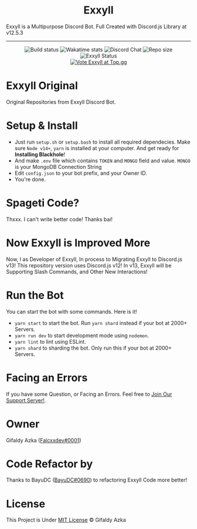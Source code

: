 <h1 align="center">Exxyll</h1>
Exxyll is a Multipurpose Discord Bot. Full Created with Discord.js Library at v12.5.3

<hr>
<div align="center">
  <img src="https://github.com/gifaldyazkaa/exxyll-origin/actions/workflows/main.yml/badge.svg" alt="Build status" />
  <img src="https://wakatime.com/badge/github/gifaldyazkaa/exxyll-origin.svg" alt="Wakatime stats" />
  <img src="https://img.shields.io/discord/849130218975526922?logo=discord" alt="Discord Chat" />
  <img src="https://img.shields.io/github/repo-size/gifaldyazkaa/exxyll-origin?logo=github" alt="Repo size" />
  <img src="https://top.gg/api/widget/status/848232775798226996.svg" alt="Exxyll Status" />
  <br />
  <a href="https://top.gg/bot/848232775798226996">
    <img src="https://top.gg/api/widget/848232775798226996.svg" alt="Vote Exxyll at Top.gg" />
  </a>
</div>

# Exxyll Original

Original Repositories from Exxyll Discord Bot.

# Setup & Install

- Just run `setup.sh` or `setup.bash` to install all required dependecies. Make sure `Node v14+`, `yarn` is installed at your computer. And get ready for **Installing Blackhole**!
- And make `.env` file which contains `TOKEN` and `MONGO` field and value. `MONGO` is your MongoDB Connection String
- Edit `config.json` to your bot prefix, and your Owner ID.
- You're done.

# Spageti Code?

Thxxx. I can't write better code! Thanks bai!

# Now Exxyll is Improved More

Now, I as Developer of Exxyll, In process to Migrating Exxyll to Discord.js v13! This repository version uses Discord.js v12! In v13, Exxyll will be Supporting Slash Commands, and Other New Interactions!

# Run the Bot

You can start the bot with some commands. Here is it!

- `yarn start` to start the bot. Run `yarn shard` instead if your bot at 2000+ Servers.
- `yarn run dev` to start development mode using `nodemon`.
- `yarn lint` to lint using ESLint.
- `yarn shard` to sharding the bot. Only run this if your bot at 2000+ Servers.

# Facing an Errors

If you have some Question, or Facing an Errors. Feel free to [Join Our Support Server!](https://discord.gg/j2MfuWySfD).

# Owner

Gifaldy Azka ([Falcxxdev#0001](https://discord.com/users/788260234409672754))

# Code Refactor by

Thanks to BayuDC ([BayuDC#0690](https://discord.com/users/704845945325748354)) to refactoring Exxyll Code more better!

# License

This Project is Under [MIT License](https://github.com/gifaldyazkaa/exxyll-origin/blob/master/LICENSE) &copy; Gifaldy Azka
